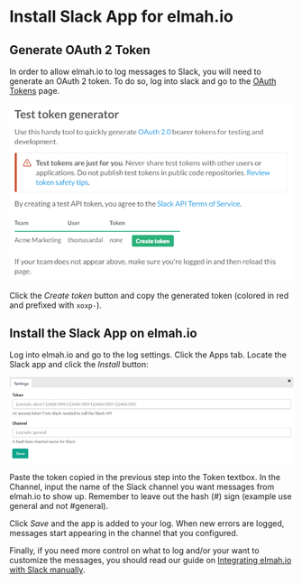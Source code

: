 # Install Slack App for elmah.io

## Generate OAuth 2 Token

In order to allow elmah.io to log messages to Slack, you will need to generate an OAuth 2 token. To do so, log into slack and go to the [OAuth Tokens](https://api.slack.com/docs/oauth-test-tokens) page.

![OAuth Tokens Page](/images/apps/slack/generate_token.png)

Click the *Create token* button and copy the generated token (colored in red and prefixed with `xoxp-`).

## Install the Slack App on elmah.io

Log into elmah.io and go to the log settings. Click the Apps tab. Locate the Slack app and click the *Install* button:

![Install Slack App](/images/apps/slack/install_slack.png)

Paste the token copied in the previous step into the Token textbox. In the Channel, input the name of the Slack channel you want messages from elmah.io to show up. Remember to leave out the hash (#) sign (example use general and not #general).

Click *Save* and the app is added to your log. When new errors are logged, messages start appearing in the channel that you configured.

Finally, if you need more control on what to log and/or your want to customize the messages, you should read our guide on [Integrating elmah.io with Slack manually](http://docs.elmah.io/integrate-elmah-io-with-slack/).